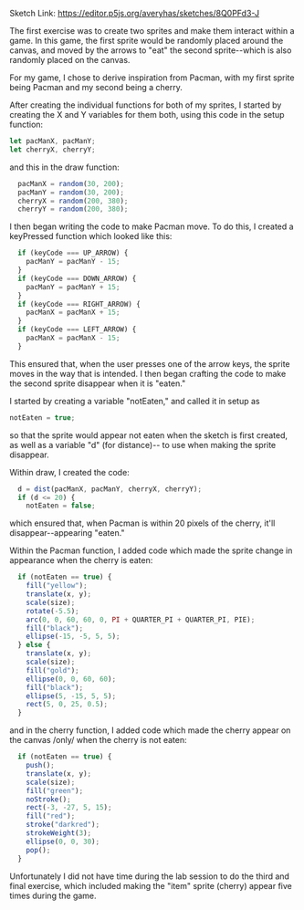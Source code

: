 Sketch Link: https://editor.p5js.org/averyhas/sketches/8Q0PFd3-J


The first exercise was to create two sprites and make them interact within a game. In this game, the first sprite would be randomly placed around the canvas, and moved by the arrows to "eat" the second sprite--which is also randomly placed on the canvas.

For my game, I chose to derive inspiration from Pacman, with my first sprite being Pacman and my second being a cherry.

After creating the individual functions for both of my sprites, I started by creating the X and Y variables for them both, using this code in the setup function:

```Javascript
let pacManX, pacManY;
let cherryX, cherryY;
```

and this in the draw function:

```Javascript
  pacManX = random(30, 200);
  pacManY = random(30, 200);
  cherryX = random(200, 380);
  cherryY = random(200, 380);
```

I then began writing the code to make Pacman move. To do this, I created a keyPressed function which looked like this:

```Javascript
  if (keyCode === UP_ARROW) {
    pacManY = pacManY - 15;
  }
  if (keyCode === DOWN_ARROW) {
    pacManY = pacManY + 15;
  }
  if (keyCode === RIGHT_ARROW) {
    pacManX = pacManX + 15;
  }
  if (keyCode === LEFT_ARROW) {
    pacManX = pacManX - 15;
  }
```

This ensured that, when the user presses one of the arrow keys, the sprite moves in the way that is intended.
I then began crafting the code to make the second sprite disappear when it is "eaten."

I started by creating a variable "notEaten," and called it in setup as
```Javascript
notEaten = true;
```

so that the sprite would appear not eaten when the sketch is first created, as well as a variable "d" (for distance)-- to use when making the sprite disappear.

Within draw, I created the code:

```Javascript
  d = dist(pacManX, pacManY, cherryX, cherryY);
  if (d <= 20) {
    notEaten = false;
```

which ensured that, when Pacman is within 20 pixels of the cherry, it'll disappear--appearing "eaten."

Within the Pacman function, I added code which made the sprite change in appearance when the cherry is eaten:

```Javascript
  if (notEaten == true) {
    fill("yellow");
    translate(x, y);
    scale(size);
    rotate(-5.5);
    arc(0, 0, 60, 60, 0, PI + QUARTER_PI + QUARTER_PI, PIE);
    fill("black");
    ellipse(-15, -5, 5, 5);
  } else {
    translate(x, y);
    scale(size);
    fill("gold");
    ellipse(0, 0, 60, 60);
    fill("black");
    ellipse(5, -15, 5, 5);
    rect(5, 0, 25, 0.5);
  }
```

and in the cherry function, I added code which made the cherry appear on the canvas /only/ when the cherry is not eaten:

```Javascript
  if (notEaten == true) {
    push();
    translate(x, y);
    scale(size);
    fill("green");
    noStroke();
    rect(-3, -27, 5, 15);
    fill("red");
    stroke("darkred");
    strokeWeight(3);
    ellipse(0, 0, 30);
    pop();
  }
```

Unfortunately I did not have time during the lab session to do the third and final exercise, which included making the "item" sprite (cherry) appear five
times during the game.
